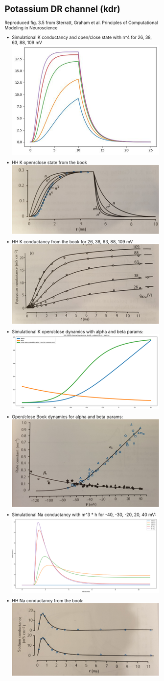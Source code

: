 # Potassium DR channel (kdr)
Reproduced fig. 3.5 from Sterratt, Graham et al. Principles of Computational Modeling in Neuroscience

* Simulational K conductancy and open/close state with n^4 for 26, 38, 63, 88, 109 mV
![Simulational K conductancy](img/simulation/kdr_sim.jpg)

* HH K open/close state from the book
![HH K open/close](img/book/kdrl_open.jpg)

* HH K conductancy from the book for 26, 38, 63, 88, 109 mV
![HH K conductancy](img/book/kdr_conductancy.jpg)

* Simulational K open/close dynamics with alpha and beta params:
![SimulationalK open/close](img/simulation/kdr_open_close_sim.png)

* Open/close Book dynamics for alpha and beta params:
![HH K open/close](img/book/open_close_alpha_beta.jpg)

* Simulational Na conductancy with m^3 * h for -40, -30, -20, 20, 40 mV:
![Simulational Na conductancy](img/simulation/na_sim.png)

* HH Na conductancy from the book:
![Simulational Na conductancy](img/book/na_condictancy.jpg)

